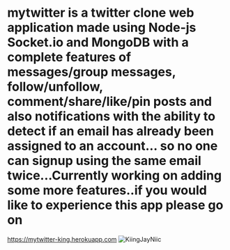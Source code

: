 # mytwitter is a twitter clone web application made using Node-js Socket.io and MongoDB with a complete features of messages/group messages, follow/unfollow, comment/share/like/pin posts and also notifications with the ability to detect if an email has already been assigned to an account... so no one can signup using the same email twice...Currently working on adding some more features..if you would like to experience this app please go on

https://mytwitter-king.herokuapp.com
![KiingJayNiic](https://user-images.githubusercontent.com/100964607/188525953-6fe602a1-5bf8-437c-9ac8-c8f90c9b88f7.png)
